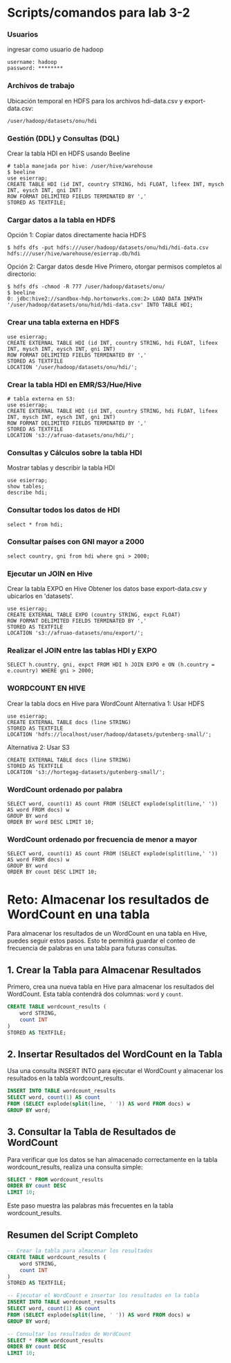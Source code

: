 # Scripts/comandos para lab 3-2

### Usuarios
ingresar como usuario de hadoop
```
username: hadoop
password: ********
```

### Archivos de trabajo
Ubicación temporal en HDFS para los archivos hdi-data.csv y export-data.csv:
```
/user/hadoop/datasets/onu/hdi
```

### Gestión (DDL) y Consultas (DQL)
Crear la tabla HDI en HDFS usando Beeline
```
# tabla manejada por hive: /user/hive/warehouse
$ beeline
use esierrap;
CREATE TABLE HDI (id INT, country STRING, hdi FLOAT, lifeex INT, mysch INT, eysch INT, gni INT) 
ROW FORMAT DELIMITED FIELDS TERMINATED BY ','
STORED AS TEXTFILE;
```

### Cargar datos a la tabla en HDFS
Opción 1: Copiar datos directamente hacia HDFS
```
$ hdfs dfs -put hdfs:///user/hadoop/datasets/onu/hdi/hdi-data.csv hdfs:///user/hive/warehouse/esierrap.db/hdi
```

Opción 2: Cargar datos desde Hive
Primero, otorgar permisos completos al directorio:
```
$ hdfs dfs -chmod -R 777 /user/hadoop/datasets/onu/
$ beeline
0: jdbc:hive2://sandbox-hdp.hortonworks.com:2> LOAD DATA INPATH '/user/hadoop/datasets/onu/hid/hdi-data.csv' INTO TABLE HDI;
```

### Crear una tabla externa en HDFS
```
use esierrap;
CREATE EXTERNAL TABLE HDI (id INT, country STRING, hdi FLOAT, lifeex INT, mysch INT, eysch INT, gni INT) 
ROW FORMAT DELIMITED FIELDS TERMINATED BY ',' 
STORED AS TEXTFILE 
LOCATION '/user/hadoop/datasets/onu/hdi/';
```

### Crear la tabla HDI en EMR/S3/Hue/Hive
```
# tabla externa en S3: 
use esierrap;
CREATE EXTERNAL TABLE HDI (id INT, country STRING, hdi FLOAT, lifeex INT, mysch INT, eysch INT, gni INT) 
ROW FORMAT DELIMITED FIELDS TERMINATED BY ',' 
STORED AS TEXTFILE 
LOCATION 's3://afruao-datasets/onu/hdi/';
```

### Consultas y Cálculos sobre la tabla HDI
Mostrar tablas y describir la tabla HDI
```
use esierrap;
show tables;
describe hdi;
```
### Consultar todos los datos de HDI
```
select * from hdi;
```

### Consultar países con GNI mayor a 2000
```
select country, gni from hdi where gni > 2000;
```

### Ejecutar un JOIN en Hive
Crear la tabla EXPO en Hive
Obtener los datos base export-data.csv y ubicarlos en 'datasets'.
```
use esierrap;
CREATE EXTERNAL TABLE EXPO (country STRING, expct FLOAT) 
ROW FORMAT DELIMITED FIELDS TERMINATED BY ',' 
STORED AS TEXTFILE 
LOCATION 's3://afruao-datasets/onu/export/';
```

### Realizar el JOIN entre las tablas HDI y EXPO
```
SELECT h.country, gni, expct FROM HDI h JOIN EXPO e ON (h.country = e.country) WHERE gni > 2000;
```

### WORDCOUNT EN HIVE
Crear la tabla docs en Hive para WordCount
Alternativa 1: Usar HDFS
```
use esierrap;
CREATE EXTERNAL TABLE docs (line STRING) 
STORED AS TEXTFILE 
LOCATION 'hdfs://localhost/user/hadoop/datasets/gutenberg-small/';
```

Alternativa 2: Usar S3
```
CREATE EXTERNAL TABLE docs (line STRING) 
STORED AS TEXTFILE 
LOCATION 's3://hortegag-datasets/gutenberg-small/';
```

### WordCount ordenado por palabra
```
SELECT word, count(1) AS count FROM (SELECT explode(split(line,' ')) AS word FROM docs) w 
GROUP BY word 
ORDER BY word DESC LIMIT 10;
```

### WordCount ordenado por frecuencia de menor a mayor
```
SELECT word, count(1) AS count FROM (SELECT explode(split(line,' ')) AS word FROM docs) w 
GROUP BY word 
ORDER BY count DESC LIMIT 10;
```

# Reto: Almacenar los resultados de WordCount en una tabla

Para almacenar los resultados de un WordCount en una tabla en Hive, puedes seguir estos pasos. Esto te permitirá guardar el conteo de frecuencia de palabras en una tabla para futuras consultas.

## 1. Crear la Tabla para Almacenar Resultados

Primero, crea una nueva tabla en Hive para almacenar los resultados del WordCount. Esta tabla contendrá dos columnas: `word` y `count`.

```sql
CREATE TABLE wordcount_results (
    word STRING,
    count INT
)
STORED AS TEXTFILE;
```

## 2. Insertar Resultados del WordCount en la Tabla
Usa una consulta INSERT INTO para ejecutar el WordCount y almacenar los resultados en la tabla wordcount_results.
```sql
INSERT INTO TABLE wordcount_results
SELECT word, count(1) AS count
FROM (SELECT explode(split(line, ' ')) AS word FROM docs) w
GROUP BY word;
```

## 3. Consultar la Tabla de Resultados de WordCount
Para verificar que los datos se han almacenado correctamente en la tabla wordcount_results, realiza una consulta simple:
```sql 
SELECT * FROM wordcount_results
ORDER BY count DESC
LIMIT 10;
```
Este paso muestra las palabras más frecuentes en la tabla wordcount_results.

## Resumen del Script Completo
```sql 
-- Crear la tabla para almacenar los resultados
CREATE TABLE wordcount_results (
    word STRING,
    count INT
)
STORED AS TEXTFILE;

-- Ejecutar el WordCount e insertar los resultados en la tabla
INSERT INTO TABLE wordcount_results
SELECT word, count(1) AS count
FROM (SELECT explode(split(line, ' ')) AS word FROM docs) w
GROUP BY word;

-- Consultar los resultados de WordCount
SELECT * FROM wordcount_results
ORDER BY count DESC
LIMIT 10;
```

